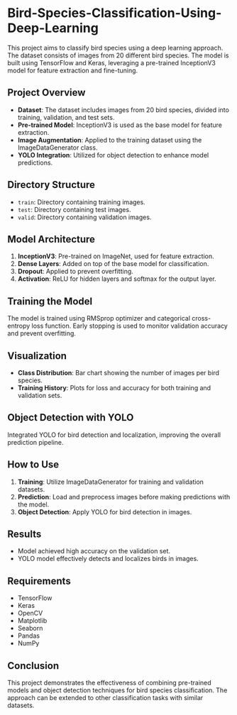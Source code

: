 # Bird-Species-Classification-Using-Deep-Learning

This project aims to classify bird species using a deep learning approach. The dataset consists of images from 20 different bird species. The model is built using TensorFlow and Keras, leveraging a pre-trained InceptionV3 model for feature extraction and fine-tuning.

## Project Overview

- **Dataset**: The dataset includes images from 20 bird species, divided into training, validation, and test sets.
- **Pre-trained Model**: InceptionV3 is used as the base model for feature extraction.
- **Image Augmentation**: Applied to the training dataset using the ImageDataGenerator class.
- **YOLO Integration**: Utilized for object detection to enhance model predictions.

## Directory Structure

- `train`: Directory containing training images.
- `test`: Directory containing test images.
- `valid`: Directory containing validation images.

## Model Architecture

1. **InceptionV3**: Pre-trained on ImageNet, used for feature extraction.
2. **Dense Layers**: Added on top of the base model for classification.
3. **Dropout**: Applied to prevent overfitting.
4. **Activation**: ReLU for hidden layers and softmax for the output layer.

## Training the Model

The model is trained using RMSprop optimizer and categorical cross-entropy loss function. Early stopping is used to monitor validation accuracy and prevent overfitting.

## Visualization

- **Class Distribution**: Bar chart showing the number of images per bird species.
- **Training History**: Plots for loss and accuracy for both training and validation sets.
## Object Detection with YOLO

Integrated YOLO for bird detection and localization, improving the overall prediction pipeline.

## How to Use

1. **Training**: Utilize ImageDataGenerator for training and validation datasets.
2. **Prediction**: Load and preprocess images before making predictions with the model.
3. **Object Detection**: Apply YOLO for bird detection in images.

## Results

- Model achieved high accuracy on the validation set.
- YOLO model effectively detects and localizes birds in images.

## Requirements

- TensorFlow
- Keras
- OpenCV
- Matplotlib
- Seaborn
- Pandas
- NumPy

## Conclusion

This project demonstrates the effectiveness of combining pre-trained models and object detection techniques for bird species classification. The approach can be extended to other classification tasks with similar datasets.
